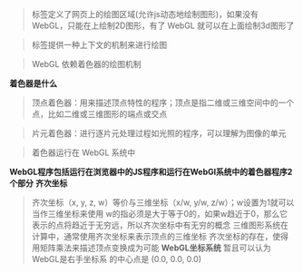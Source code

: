 ><canvas>标签定义了网页上的绘图区域(允许js动态地绘制图形)，如果没有 WebGL，只能在<canvas>上绘制2D图形，有了 WebGL 就可以在上面绘制3d图形了

><canvas>标签提供一种上下文的机制来进行绘图

>WebGL 依赖着色器的绘图机制

**着色器是什么**
>   顶点着色器：用来描述顶点特性的程序；顶点是指二维或三维空间中的一个点，比如二维或三维图形的端点或交点

>   片元着色器：进行逐片元处理过程如光照的程序，可以理解为图像的单元

>   着色器运行在 WebGL 系统中

**WebGL程序包括运行在浏览器中的JS程序和运行在WebGl系统中的着色器程序2个部分**
**齐次坐标**
>   齐次坐标（x, y, z, w）等价与三维坐标（x/w, y/w, z/w）；w设置为1就可以当作三维坐标来使用
>   w的指必须是大于等于0的，如果w趋近于0，那么它表示的点将趋近于无穷远，所以齐次坐标中有无穷的概念
>   三维图形系统在计算中，通常使用齐次坐标来表示顶点的三维坐标
>   齐次坐标的存在，使得用矩阵乘法来描述顶点变换成为可能
**WebGL坐标系统**
>   暂且可以认为WebGL是右手坐标系
>   <canvas>的中心点是 (0.0, 0.0, 0.0)